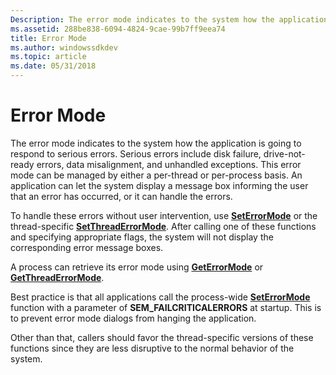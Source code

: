 ```yaml
---
Description: The error mode indicates to the system how the application is going to respond to serious errors.
ms.assetid: 288be838-6094-4824-9cae-99b7ff9eea74
title: Error Mode
ms.author: windowssdkdev
ms.topic: article
ms.date: 05/31/2018
---
```


# Error Mode

The error mode indicates to the system how the application is going to respond to serious errors. Serious errors include disk failure, drive-not-ready errors, data misalignment, and unhandled exceptions. This error mode can be managed by either a per-thread or per-process basis. An application can let the system display a message box informing the user that an error has occurred, or it can handle the errors.

To handle these errors without user intervention, use [**SetErrorMode**](https://msdn.microsoft.com/en-us/library/ms680621(v=VS.85).aspx) or the thread-specific [**SetThreadErrorMode**](https://msdn.microsoft.com/en-us/library/Dd553630(v=VS.85).aspx). After calling one of these functions and specifying appropriate flags, the system will not display the corresponding error message boxes.

A process can retrieve its error mode using [**GetErrorMode**](https://msdn.microsoft.com/en-us/library/ms679355(v=VS.85).aspx) or [**GetThreadErrorMode**](https://msdn.microsoft.com/en-us/library/Dd553629(v=VS.85).aspx).

Best practice is that all applications call the process-wide [**SetErrorMode**](https://msdn.microsoft.com/en-us/library/ms680621(v=VS.85).aspx) function with a parameter of **SEM\_FAILCRITICALERRORS** at startup. This is to prevent error mode dialogs from hanging the application.

Other than that, callers should favor the thread-specific versions of these functions since they are less disruptive to the normal behavior of the system.

 

 



